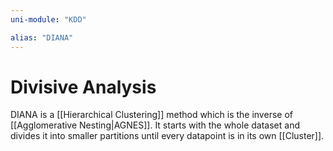 ```yaml
---
uni-module: "KDD"

alias: "DIANA"
---
```


# Divisive Analysis

DIANA is a [[Hierarchical Clustering]] method which is the inverse of [[Agglomerative Nesting|AGNES]]. It starts with the whole dataset and divides it into smaller partitions until every datapoint is in its own [[Cluster]].
